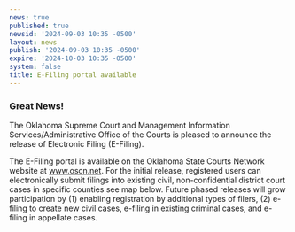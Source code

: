 ```yaml
---
news: true
published: true
newsid: '2024-09-03 10:35 -0500'
layout: news
publish: '2024-09-03 10:35 -0500'
expire: '2024-10-03 10:35 -0500'
system: false
title: E-Filing portal available
---
```

### Great News!

The Oklahoma Supreme Court and Management Information Services/Administrative Office of the Courts is pleased to announce the release of Electronic Filing (E-Filing). 

The E-Filing portal is available on the Oklahoma State Courts Network website at www.oscn.net. For the initial release, registered users can electronically submit filings into existing civil, non-confidential district court cases in specific counties see map below.  Future phased releases will grow participation by (1) enabling registration by additional types of filers, (2) e-filing to create new civil cases, e-filing in existing criminal cases, and e-filing in appellate cases.
